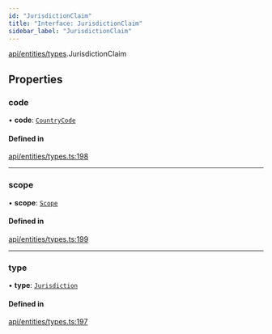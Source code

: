 ```yaml
---
id: "JurisdictionClaim"
title: "Interface: JurisdictionClaim"
sidebar_label: "JurisdictionClaim"
---
```


[api/entities/types](../../../../../modules/API/Entities/Types/Types.md).JurisdictionClaim

## Properties

### code

• **code**: [`CountryCode`](../../../../../enums/Generated/Types/CountryCode/CountryCode.md)

#### Defined in

[api/entities/types.ts:198](https://github.com/PolymeshAssociation/polymesh-sdk/blob/654b99c8d/src/api/entities/types.ts#L198)

___

### scope

• **scope**: [`Scope`](../Scope/Scope.md)

#### Defined in

[api/entities/types.ts:199](https://github.com/PolymeshAssociation/polymesh-sdk/blob/654b99c8d/src/api/entities/types.ts#L199)

___

### type

• **type**: [`Jurisdiction`](../../../../../enums/API/Entities/Types/ClaimType/ClaimType.md#jurisdiction)

#### Defined in

[api/entities/types.ts:197](https://github.com/PolymeshAssociation/polymesh-sdk/blob/654b99c8d/src/api/entities/types.ts#L197)
